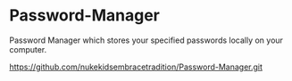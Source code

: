 # Password-Manager
Password Manager which stores your specified passwords locally on your computer.

https://github.com/nukekidsembracetradition/Password-Manager.git